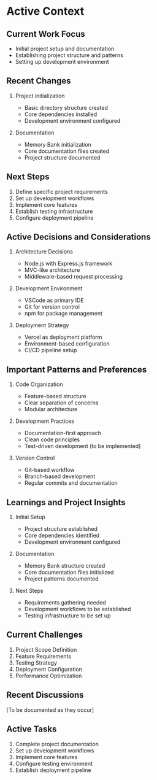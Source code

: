 # Active Context

## Current Work Focus
- Initial project setup and documentation
- Establishing project structure and patterns
- Setting up development environment

## Recent Changes
1. Project initialization
   - Basic directory structure created
   - Core dependencies installed
   - Development environment configured

2. Documentation
   - Memory Bank initialization
   - Core documentation files created
   - Project structure documented

## Next Steps
1. Define specific project requirements
2. Set up development workflows
3. Implement core features
4. Establish testing infrastructure
5. Configure deployment pipeline

## Active Decisions and Considerations
1. Architecture Decisions
   - Node.js with Express.js framework
   - MVC-like architecture
   - Middleware-based request processing

2. Development Environment
   - VSCode as primary IDE
   - Git for version control
   - npm for package management

3. Deployment Strategy
   - Vercel as deployment platform
   - Environment-based configuration
   - CI/CD pipeline setup

## Important Patterns and Preferences
1. Code Organization
   - Feature-based structure
   - Clear separation of concerns
   - Modular architecture

2. Development Practices
   - Documentation-first approach
   - Clean code principles
   - Test-driven development (to be implemented)

3. Version Control
   - Git-based workflow
   - Branch-based development
   - Regular commits and documentation

## Learnings and Project Insights
1. Initial Setup
   - Project structure established
   - Core dependencies identified
   - Development environment configured

2. Documentation
   - Memory Bank structure created
   - Core documentation files initialized
   - Project patterns documented

3. Next Steps
   - Requirements gathering needed
   - Development workflows to be established
   - Testing infrastructure to be set up

## Current Challenges
1. Project Scope Definition
2. Feature Requirements
3. Testing Strategy
4. Deployment Configuration
5. Performance Optimization

## Recent Discussions
[To be documented as they occur]

## Active Tasks
1. Complete project documentation
2. Set up development workflows
3. Implement core features
4. Configure testing environment
5. Establish deployment pipeline 
